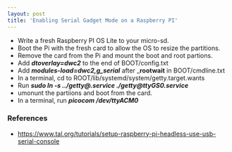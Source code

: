 ```yaml
---
layout: post
title: 'Enabling Serial Gadget Mode on a Raspberry PI'
---
```


* Write a fresh Raspberry PI OS Lite to your micro-sd.
* Boot the Pi with the fresh card to allow the OS to resize the partitions.
* Remove the card from the Pi and mount the boot and root partions.
* Add ***dtoverlay=dwc2*** to the end of BOOT/config.txt
* Add ***modules-load=dwc2,g_serial*** after ___rootwait__ in BOOT/cmdline.txt
* In a terminal, cd to ROOT/lib/systemd/system/getty.target.wants
* Run ___sudo ln -s ../getty@.service ./getty@ttyGS0.service___
* umonunt the partiions and boot from the card.
* In a terminal, run ___picocom /dev/ttyACM0___

### References
- https://www.tal.org/tutorials/setup-raspberry-pi-headless-use-usb-serial-console
